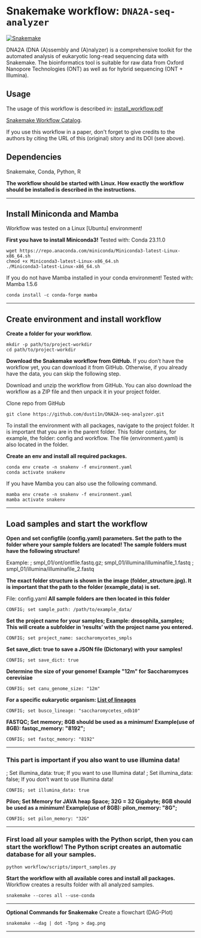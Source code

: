 # Snakemake workflow: `DNA2A-seq-analyzer`

[![Snakemake](https://img.shields.io/badge/snakemake-≥6.3.0-brightgreen.svg)](https://snakemake.github.io)

DNA2A (DNA (A)ssembly and (A)nalyzer) is a comprehensive toolkit for the automated analysis of eukaryotic long-read sequencing data with Snakemake. The bioinformatics tool is suitable for raw data from Oxford Nanopore Technologies (ONT) as well as for hybrid sequencing (ONT + Illumina).

## Usage

The usage of this workflow is described in: [install_workflow.pdf](install_workflow.pdf)

[Snakemake Workflow Catalog](https://snakemake.github.io/snakemake-workflow-catalog/?usage=<owner>%2F<repo>).

If you use this workflow in a paper, don't forget to give credits to the authors by citing the URL of this (original) <repo>sitory and its DOI (see above).

## Dependencies
Snakemake, Conda, Python, R

**The workflow should be started with Linux. How exactly the workflow should be installed is described in the instructions.**

---

## Install Miniconda and Mamba
Workflow was tested on a Linux [Ubuntu] environment!

**First you have to install Miniconda3!**
Tested with: Conda 23.11.0

```shell
wget https://repo.anaconda.com/miniconda/Miniconda3-latest-Linux-x86_64.sh
chmod +x Miniconda3-latest-Linux-x86_64.sh
./Miniconda3-latest-Linux-x86_64.sh
```

If you do not have Mamba installed in your conda environment!
Tested with: Mamba 1.5.6

```shell
conda install -c conda-forge mamba
```
---

## Create environment and install workflow
**Create a folder for your workflow.**

```shell
mkdir -p path/to/project-workdir
cd path/to/project-workdir
```

**Download the Snakemake workflow from GitHub.**
If you don’t have the workflow yet, you can download it from GitHub. Otherwise, if you already have the data, you can skip the following step.

Download and unzip the workflow from GitHub. You can also download the workflow as a ZIP file and then unpack it in your project folder.

Clone repo from GitHub
```shell
git clone https://github.com/dusti1n/DNA2A-seq-analyzer.git
```

To install the environment with all packages, navigate to the project folder. It is important that you are in the parent folder. This folder contains, for example, the folder: config and workflow. The file (environment.yaml) is also located in the folder.

**Create an env and install all required packages.**
```shell
conda env create -n snakenv -f environment.yaml
conda activate snakenv
```

If you have Mamba you can also use the following command.
```shell
mamba env create -n snakenv -f environment.yaml
mamba activate snakenv
```
---

## Load samples and start the workflow

**Open and set configfile (config.yaml) parameters. Set the path to the folder where your sample folders are located! The sample folders must have the following structure!**

Example:
; smpl_01/ont/ontfile.fastq.gz; smpl_01/illumina/illuminafile_1.fastq
; smpl_01/illumina/illuminafile_2.fastq

**The exact folder structure is shown in the image (folder_structure.jpg). It is important that the path to the folder (example_data) is set.**


File: config.yaml
**All sample folders are then located in this folder**
```
CONFIG; set sample_path: /path/to/example_data/
```

**Set the project name for your samples; Example: drosophila_samples; This will create a subfolder in ’results’ with the project name you entered.**
```
CONFIG; set project_name: saccharomycetes_smpls
```

**Set save_dict: true to save a JSON file (Dictonary) with your samples!**
```
CONFIG; set save_dict: true
```

**Determine the size of your genome! Example "12m" for Saccharomyces cerevisiae**
```
CONFIG; set canu_genome_size: "12m"
```

**For a specific eukaryotic organism: [List of lineages](https://busco.ezlab.org/list_of_lineages.html)**
```
CONFIG; set busco_lineage: "saccharomycetes_odb10"
```

**FASTQC; Set memory; 8GB should be used as a minimum! Example(use of 8GB): fastqc_memory: "8192";**
```
CONFIG; set fastqc_memory: "8192"
```
---

### This part is important if you also want to use illumina data!
; Set illumina_data: true; If you want to use Illumina data!
; Set illumina_data: false; If you don’t want to use Illumina data!
```
CONFIG; set illumina_data: true
```

**Pilon; Set Memory for JAVA heap Space; 32G = 32 Gigabyte; 
8GB should be used as a minimum! Example(use of 8GB): pilon_memory: "8G";**
```
CONFIG; set pilon_memory: "32G"
```
---

### First load all your samples with the Python script, then you can start the workflow! The Python script creates an automatic database for all your samples.

```shell
python workflow/scripts/import_samples.py
```

**Start the workflow with all available cores and install all packages.**
Workflow creates a results folder with all analyzed samples.

```shell
snakemake --cores all --use-conda
```
---

**Optional Commands for Snakemake**
Create a flowchart (DAG-Plot)
```shell
snakemake --dag | dot -Tpng > dag.png
```
---